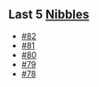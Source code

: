 ## Last 5 [Nibbles](https://nibbles.dev)
<!-- NIBBLE:START -->
- [#82](https://www.nibbles.dev/p/82)
- [#81](https://www.nibbles.dev/p/81)
- [#80](https://www.nibbles.dev/p/80)
- [#79](https://www.nibbles.dev/p/79)
- [#78](https://www.nibbles.dev/p/78)
<!-- NIBBLE:END -->
